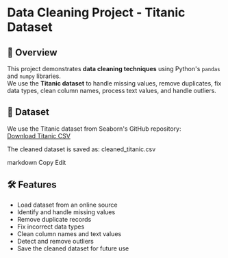 # Data Cleaning Project - Titanic Dataset

## 📌 Overview
This project demonstrates **data cleaning techniques** using Python's `pandas` and `numpy` libraries.  
We use the **Titanic dataset** to handle missing values, remove duplicates, fix data types, clean column names, process text values, and handle outliers.

## 📂 Dataset
We use the Titanic dataset from Seaborn's GitHub repository:  
[Download Titanic CSV](https://raw.githubusercontent.com/mwaskom/seaborn-data/master/titanic.csv)  

The cleaned dataset is saved as:
cleaned_titanic.csv

markdown
Copy
Edit

## 🛠️ Features
- Load dataset from an online source
- Identify and handle missing values
- Remove duplicate records
- Fix incorrect data types
- Clean column names and text values
- Detect and remove outliers
- Save the cleaned dataset for future use

